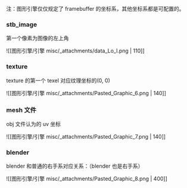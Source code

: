 注：图形引擎仅仅规定了 framebuffer 的坐标系，其他坐标系都是可配置的。


### stb_image

第一个像素为图像的左上角

![[图形引擎/引擎 misc/_attachments/data_Lo_l.png | 110]]


### texture

texture 的第一个 texel 对应纹理坐标的$(0,\ 0)$ 

![[图形引擎/引擎 misc/_attachments/Pasted_Graphic_6.png | 140]]


### mesh 文件

obj 文件认为的 uv 坐标

![[图形引擎/引擎 misc/_attachments/Pasted_Graphic_7.png | 140]]


### blender

blender 和普通的右手系对应关系：（blender 也是右手系）

![[图形引擎/引擎 misc/_attachments/Pasted_Graphic_8.png | 400]]

